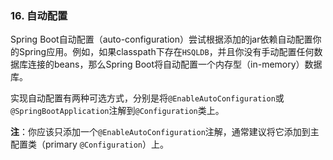 ### 16. 自动配置

Spring Boot自动配置（auto-configuration）尝试根据添加的jar依赖自动配置你的Spring应用。例如，如果classpath下存在`HSQLDB`，并且你没有手动配置任何数据库连接的beans，那么Spring Boot将自动配置一个内存型（in-memory）数据库。

实现自动配置有两种可选方式，分别是将`@EnableAutoConfiguration`或`@SpringBootApplication`注解到`@Configuration`类上。

**注**：你应该只添加一个`@EnableAutoConfiguration`注解，通常建议将它添加到主配置类（primary `@Configuration`）上。
